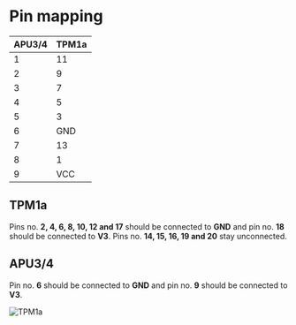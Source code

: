 # Pin mapping

APU3/4 | TPM1a
-----|-----
1 | 11
2 | 9
3 | 7
4 | 5
5 | 3
6 | GND
7 | 13
8 | 1
9 | VCC

## TPM1a
Pins no. **2, 4, 6, 8, 10, 12 and 17** should be connected to **GND** and pin no. **18** should be connected to **V3**. Pins no. **14, 15, 16, 19 and 20** stay unconnected.


## APU3/4
Pin no. **6** should be connected to **GND** and pin no. **9** should be connected to **V3**.

![TPM1a](/TPM1a.png)
